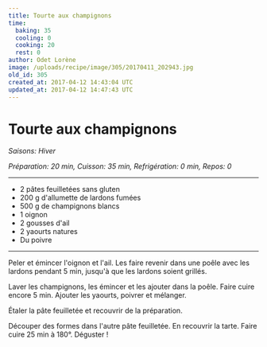 ```yaml
---
title: Tourte aux champignons
time:
  baking: 35
  cooling: 0
  cooking: 20
  rest: 0
author: Odet Lorène
image: /uploads/recipe/image/305/20170411_202943.jpg
old_id: 305
created_at: 2017-04-12 14:43:04 UTC
updated_at: 2017-04-12 14:47:43 UTC
---
```


# Tourte aux champignons

_Saisons: Hiver_

_Préparation: 20 min, Cuisson: 35 min, Refrigération: 0 min, Repos: 0_

---

- 2 pâtes feuilletées sans gluten
- 200 g d'allumette de lardons fumées
- 500 g de champignons blancs
- 1 oignon
- 2 gousses d'ail
- 2 yaourts natures
- Du poivre

---

Peler et émincer l'oignon et l'ail. Les faire revenir dans une poêle avec les lardons pendant 5 min, jusqu'à que les lardons soient grillés.

Laver les champignons, les émincer et les ajouter dans la poêle. Faire cuire encore 5 min. Ajouter les yaourts, poivrer et mélanger.

Étaler la pâte feuilletée et recouvrir de la préparation.

Découper des formes dans l'autre pâte feuilletée. En recouvrir la tarte. Faire cuire 25 min à 180°. Déguster !
